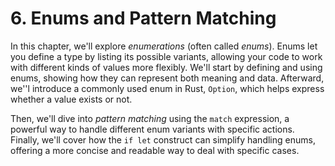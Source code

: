# 6. Enums and Pattern Matching

In this chapter, we'll explore _enumerations_ (often called _enums_). Enums let you define a type by listing its possible variants, allowing your code to work with different kinds of values more flexibly. We'll start by defining and using enums, showing how they can represent both meaning and data. Afterward, we''l introduce a commonly used enum in Rust, `Option`, which helps express whether a value exists or not.

Then, we'll dive into _pattern matching_ using the `match` expression, a powerful way to handle different enum variants with specific actions. Finally, we'll cover how the `if let` construct can simplify handling enums, offering a more concise and readable way to deal with specific cases.
